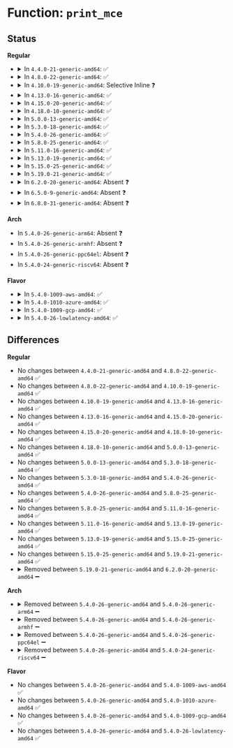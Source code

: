 # Function: <code>print_mce</code>

## Status
<b>Regular</b>
<ul>
<li>
<details>
<summary>In <code>4.4.0-21-generic-amd64</code>: ✅</summary>

```c
void print_mce(struct mce * m)
```

```json
{
  "name": "print_mce",
  "collision_type": "Unique Static",
  "inline_type": "No",
  "funcs": [
    {
      "addr": 18446744071579122384,
      "name": "print_mce",
      "external": false,
      "loc": "arch/x86/kernel/cpu/mcheck/mce.c:228",
      "file": "arch/x86/kernel/cpu/mcheck/mce.c",
      "inline": "seen, unknown",
      "caller_inline": [],
      "caller_func": []
    }
  ],
  "symbols": [
    {
      "addr": 18446744071579122384,
      "name": "print_mce",
      "section": ".text",
      "bind": "STB_LOCAL",
      "size": 350
    }
  ]
}
```
</details>
</li>
<li>
<details>
<summary>In <code>4.8.0-22-generic-amd64</code>: ✅</summary>

```c
void print_mce(struct mce * m)
```

```json
{
  "name": "print_mce",
  "collision_type": "Unique Static",
  "inline_type": "No",
  "funcs": [
    {
      "addr": 18446744071579122688,
      "name": "print_mce",
      "external": false,
      "loc": "arch/x86/kernel/cpu/mcheck/mce.c:272",
      "file": "arch/x86/kernel/cpu/mcheck/mce.c",
      "inline": "seen, unknown",
      "caller_inline": [],
      "caller_func": []
    }
  ],
  "symbols": [
    {
      "addr": 18446744071579122688,
      "name": "print_mce",
      "section": ".text",
      "bind": "STB_LOCAL",
      "size": 350
    }
  ]
}
```
</details>
</li>
<li>
<details>
<summary>In <code>4.10.0-19-generic-amd64</code>: Selective Inline ❓</summary>

```c
void print_mce(struct mce * m)
```

```json
{
  "name": "print_mce",
  "collision_type": "Unique Static",
  "inline_type": "Selective",
  "funcs": [
    {
      "addr": 18446744071579133184,
      "name": "print_mce",
      "external": false,
      "loc": "arch/x86/kernel/cpu/mcheck/mce.c:323",
      "file": "arch/x86/kernel/cpu/mcheck/mce.c",
      "inline": "not declared, inlined",
      "caller_inline": [],
      "caller_func": []
    }
  ],
  "symbols": [
    {
      "addr": 18446744071579133184,
      "name": "print_mce",
      "section": ".text",
      "bind": "STB_LOCAL",
      "size": 82
    }
  ]
}
```
</details>
</li>
<li>
<details>
<summary>In <code>4.13.0-16-generic-amd64</code>: ✅</summary>

```c
void print_mce(struct mce * m)
```

```json
{
  "name": "print_mce",
  "collision_type": "Unique Static",
  "inline_type": "No",
  "funcs": [
    {
      "addr": 18446744071579130112,
      "name": "print_mce",
      "external": false,
      "loc": "arch/x86/kernel/cpu/mcheck/mce.c:265",
      "file": "arch/x86/kernel/cpu/mcheck/mce.c",
      "inline": "seen, unknown",
      "caller_inline": [],
      "caller_func": []
    }
  ],
  "symbols": [
    {
      "addr": 18446744071579130112,
      "name": "print_mce",
      "section": ".text",
      "bind": "STB_LOCAL",
      "size": 53
    }
  ]
}
```
</details>
</li>
<li>
<details>
<summary>In <code>4.15.0-20-generic-amd64</code>: ✅</summary>

```c
void print_mce(struct mce * m)
```

```json
{
  "name": "print_mce",
  "collision_type": "Unique Static",
  "inline_type": "No",
  "funcs": [
    {
      "addr": 18446744071579144736,
      "name": "print_mce",
      "external": false,
      "loc": "arch/x86/kernel/cpu/mcheck/mce.c:274",
      "file": "arch/x86/kernel/cpu/mcheck/mce.c",
      "inline": "seen, unknown",
      "caller_inline": [],
      "caller_func": []
    }
  ],
  "symbols": [
    {
      "addr": 18446744071579144736,
      "name": "print_mce",
      "section": ".text",
      "bind": "STB_LOCAL",
      "size": 53
    }
  ]
}
```
</details>
</li>
<li>
<details>
<summary>In <code>4.18.0-10-generic-amd64</code>: ✅</summary>

```c
void print_mce(struct mce * m)
```

```json
{
  "name": "print_mce",
  "collision_type": "Unique Static",
  "inline_type": "No",
  "funcs": [
    {
      "addr": 18446744071579166136,
      "name": "print_mce",
      "external": false,
      "loc": "arch/x86/kernel/cpu/mcheck/mce.c:269",
      "file": "arch/x86/kernel/cpu/mcheck/mce.c",
      "inline": "seen, unknown",
      "caller_inline": [],
      "caller_func": [
        "arch/x86/kernel/cpu/mcheck/mce.c:mce_panic",
        "arch/x86/kernel/cpu/mcheck/mce.c:mce_panic",
        "arch/x86/kernel/cpu/mcheck/mce.c:mce_panic",
        "arch/x86/kernel/cpu/mcheck/mce.c:mce_panic"
      ]
    }
  ],
  "symbols": [
    {
      "addr": 18446744071579166136,
      "name": "print_mce",
      "section": ".text",
      "bind": "STB_LOCAL",
      "size": 62
    }
  ]
}
```
</details>
</li>
<li>
<details>
<summary>In <code>5.0.0-13-generic-amd64</code>: ✅</summary>

```c
void print_mce(struct mce * m)
```

```json
{
  "name": "print_mce",
  "collision_type": "Unique Static",
  "inline_type": "No",
  "funcs": [
    {
      "addr": 18446744071579155594,
      "name": "print_mce",
      "external": false,
      "loc": "arch/x86/kernel/cpu/mce/core.c:267",
      "file": "arch/x86/kernel/cpu/mce/core.c",
      "inline": "seen, unknown",
      "caller_inline": [],
      "caller_func": [
        "arch/x86/kernel/cpu/mce/core.c:mce_panic",
        "arch/x86/kernel/cpu/mce/core.c:mce_panic",
        "arch/x86/kernel/cpu/mce/core.c:mce_panic",
        "arch/x86/kernel/cpu/mce/core.c:mce_panic"
      ]
    }
  ],
  "symbols": [
    {
      "addr": 18446744071579155594,
      "name": "print_mce",
      "section": ".text",
      "bind": "STB_LOCAL",
      "size": 67
    }
  ]
}
```
</details>
</li>
<li>
<details>
<summary>In <code>5.3.0-18-generic-amd64</code>: ✅</summary>

```c
void print_mce(struct mce * m)
```

```json
{
  "name": "print_mce",
  "collision_type": "Unique Static",
  "inline_type": "No",
  "funcs": [
    {
      "addr": 18446744071579167610,
      "name": "print_mce",
      "external": false,
      "loc": "arch/x86/kernel/cpu/mce/core.c:284",
      "file": "arch/x86/kernel/cpu/mce/core.c",
      "inline": "seen, unknown",
      "caller_inline": [],
      "caller_func": [
        "arch/x86/kernel/cpu/mce/core.c:mce_panic",
        "arch/x86/kernel/cpu/mce/core.c:mce_panic",
        "arch/x86/kernel/cpu/mce/core.c:mce_panic",
        "arch/x86/kernel/cpu/mce/core.c:mce_panic"
      ]
    }
  ],
  "symbols": [
    {
      "addr": 18446744071579167610,
      "name": "print_mce",
      "section": ".text",
      "bind": "STB_LOCAL",
      "size": 67
    }
  ]
}
```
</details>
</li>
<li>
<details>
<summary>In <code>5.4.0-26-generic-amd64</code>: ✅</summary>

```c
void print_mce(struct mce * m)
```

```json
{
  "name": "print_mce",
  "collision_type": "Unique Static",
  "inline_type": "No",
  "funcs": [
    {
      "addr": 18446744071579170055,
      "name": "print_mce",
      "external": false,
      "loc": "arch/x86/kernel/cpu/mce/core.c:284",
      "file": "arch/x86/kernel/cpu/mce/core.c",
      "inline": "seen, unknown",
      "caller_inline": [],
      "caller_func": [
        "arch/x86/kernel/cpu/mce/core.c:mce_panic",
        "arch/x86/kernel/cpu/mce/core.c:mce_panic",
        "arch/x86/kernel/cpu/mce/core.c:mce_panic",
        "arch/x86/kernel/cpu/mce/core.c:mce_panic"
      ]
    }
  ],
  "symbols": [
    {
      "addr": 18446744071579170055,
      "name": "print_mce",
      "section": ".text",
      "bind": "STB_LOCAL",
      "size": 67
    }
  ]
}
```
</details>
</li>
<li>
<details>
<summary>In <code>5.8.0-25-generic-amd64</code>: ✅</summary>

```c
void print_mce(struct mce * m)
```

```json
{
  "name": "print_mce",
  "collision_type": "Unique Static",
  "inline_type": "No",
  "funcs": [
    {
      "addr": 18446744071579187754,
      "name": "print_mce",
      "external": false,
      "loc": "arch/x86/kernel/cpu/mce/core.c:266",
      "file": "arch/x86/kernel/cpu/mce/core.c",
      "inline": "seen, unknown",
      "caller_inline": [],
      "caller_func": [
        "arch/x86/kernel/cpu/mce/core.c:mce_panic",
        "arch/x86/kernel/cpu/mce/core.c:mce_panic",
        "arch/x86/kernel/cpu/mce/core.c:mce_panic",
        "arch/x86/kernel/cpu/mce/core.c:mce_panic"
      ]
    }
  ],
  "symbols": [
    {
      "addr": 18446744071579187754,
      "name": "print_mce",
      "section": ".text",
      "bind": "STB_LOCAL",
      "size": 67
    }
  ]
}
```
</details>
</li>
<li>
<details>
<summary>In <code>5.11.0-16-generic-amd64</code>: ✅</summary>

```c
void print_mce(struct mce * m)
```

```json
{
  "name": "print_mce",
  "collision_type": "Unique Static",
  "inline_type": "No",
  "funcs": [
    {
      "addr": 18446744071591253422,
      "name": "print_mce",
      "external": false,
      "loc": "arch/x86/kernel/cpu/mce/core.c:269",
      "file": "arch/x86/kernel/cpu/mce/core.c",
      "inline": "seen, unknown",
      "caller_inline": [],
      "caller_func": [
        "arch/x86/kernel/cpu/mce/core.c:mce_panic",
        "arch/x86/kernel/cpu/mce/core.c:mce_panic",
        "arch/x86/kernel/cpu/mce/core.c:mce_panic",
        "arch/x86/kernel/cpu/mce/core.c:mce_panic"
      ]
    }
  ],
  "symbols": [
    {
      "addr": 18446744071591253422,
      "name": "print_mce",
      "section": ".text",
      "bind": "STB_LOCAL",
      "size": 67
    }
  ]
}
```
</details>
</li>
<li>
<details>
<summary>In <code>5.13.0-19-generic-amd64</code>: ✅</summary>

```c
void print_mce(struct mce * m)
```

```json
{
  "name": "print_mce",
  "collision_type": "Unique Static",
  "inline_type": "No",
  "funcs": [
    {
      "addr": 18446744071591197159,
      "name": "print_mce",
      "external": false,
      "loc": "arch/x86/kernel/cpu/mce/core.c:269",
      "file": "arch/x86/kernel/cpu/mce/core.c",
      "inline": "seen, unknown",
      "caller_inline": [],
      "caller_func": [
        "arch/x86/kernel/cpu/mce/core.c:mce_panic",
        "arch/x86/kernel/cpu/mce/core.c:mce_panic",
        "arch/x86/kernel/cpu/mce/core.c:mce_panic",
        "arch/x86/kernel/cpu/mce/core.c:mce_panic"
      ]
    }
  ],
  "symbols": [
    {
      "addr": 18446744071591197159,
      "name": "print_mce",
      "section": ".text",
      "bind": "STB_LOCAL",
      "size": 67
    }
  ]
}
```
</details>
</li>
<li>
<details>
<summary>In <code>5.15.0-25-generic-amd64</code>: ✅</summary>

```c
void print_mce(struct mce * m)
```

```json
{
  "name": "print_mce",
  "collision_type": "Unique Static",
  "inline_type": "No",
  "funcs": [
    {
      "addr": 18446744071592064349,
      "name": "print_mce",
      "external": false,
      "loc": "arch/x86/kernel/cpu/mce/core.c:269",
      "file": "arch/x86/kernel/cpu/mce/core.c",
      "inline": "seen, unknown",
      "caller_inline": [],
      "caller_func": [
        "arch/x86/kernel/cpu/mce/core.c:mce_panic",
        "arch/x86/kernel/cpu/mce/core.c:mce_panic",
        "arch/x86/kernel/cpu/mce/core.c:mce_panic",
        "arch/x86/kernel/cpu/mce/core.c:mce_panic"
      ]
    }
  ],
  "symbols": [
    {
      "addr": 18446744071592064349,
      "name": "print_mce",
      "section": ".text",
      "bind": "STB_LOCAL",
      "size": 67
    }
  ]
}
```
</details>
</li>
<li>
<details>
<summary>In <code>5.19.0-21-generic-amd64</code>: ✅</summary>

```c
void print_mce(struct mce * m)
```

```json
{
  "name": "print_mce",
  "collision_type": "Unique Static",
  "inline_type": "No",
  "funcs": [
    {
      "addr": 18446744071593831336,
      "name": "print_mce",
      "external": false,
      "loc": "arch/x86/kernel/cpu/mce/core.c:208",
      "file": "arch/x86/kernel/cpu/mce/core.c",
      "inline": "seen, unknown",
      "caller_inline": [],
      "caller_func": [
        "arch/x86/kernel/cpu/mce/core.c:mce_panic",
        "arch/x86/kernel/cpu/mce/core.c:mce_panic",
        "arch/x86/kernel/cpu/mce/core.c:mce_panic",
        "arch/x86/kernel/cpu/mce/core.c:mce_panic"
      ]
    }
  ],
  "symbols": [
    {
      "addr": 18446744071593831336,
      "name": "print_mce",
      "section": ".text",
      "bind": "STB_LOCAL",
      "size": 77
    }
  ]
}
```
</details>
</li>
<li>
<details>
<summary>In <code>6.2.0-20-generic-amd64</code>: Absent ❓</summary>

```json
{
  "name": "print_mce",
  "collision_type": "Unique Static",
  "inline_type": "Full",
  "funcs": [
    {
      "addr": 18446744071596396094,
      "name": "print_mce",
      "external": false,
      "loc": "arch/x86/kernel/cpu/mce/core.c:208",
      "file": "arch/x86/kernel/cpu/mce/core.c",
      "inline": "not declared, inlined",
      "caller_inline": [
        "arch/x86/kernel/cpu/mce/core.c:mce_panic",
        "arch/x86/kernel/cpu/mce/core.c:mce_panic",
        "arch/x86/kernel/cpu/mce/core.c:mce_panic",
        "arch/x86/kernel/cpu/mce/core.c:mce_panic",
        "arch/x86/kernel/cpu/mce/core.c:mce_panic",
        "arch/x86/kernel/cpu/mce/core.c:mce_panic"
      ],
      "caller_func": []
    }
  ],
  "symbols": []
}
```
</details>
</li>
<li>
<details>
<summary>In <code>6.5.0-9-generic-amd64</code>: Absent ❓</summary>

```json
{
  "name": "print_mce",
  "collision_type": "Unique Static",
  "inline_type": "Full",
  "funcs": [
    {
      "addr": 18446744071596927054,
      "name": "print_mce",
      "external": false,
      "loc": "arch/x86/kernel/cpu/mce/core.c:202",
      "file": "arch/x86/kernel/cpu/mce/core.c",
      "inline": "not declared, inlined",
      "caller_inline": [
        "arch/x86/kernel/cpu/mce/core.c:mce_panic",
        "arch/x86/kernel/cpu/mce/core.c:mce_panic",
        "arch/x86/kernel/cpu/mce/core.c:mce_panic",
        "arch/x86/kernel/cpu/mce/core.c:mce_panic",
        "arch/x86/kernel/cpu/mce/core.c:mce_panic",
        "arch/x86/kernel/cpu/mce/core.c:mce_panic"
      ],
      "caller_func": []
    }
  ],
  "symbols": []
}
```
</details>
</li>
<li>
<details>
<summary>In <code>6.8.0-31-generic-amd64</code>: Absent ❓</summary>

```json
{
  "name": "print_mce",
  "collision_type": "Unique Static",
  "inline_type": "Full",
  "funcs": [
    {
      "addr": 18446744071597852734,
      "name": "print_mce",
      "external": false,
      "loc": "arch/x86/kernel/cpu/mce/core.c:204",
      "file": "arch/x86/kernel/cpu/mce/core.c",
      "inline": "not declared, inlined",
      "caller_inline": [
        "arch/x86/kernel/cpu/mce/core.c:mce_panic",
        "arch/x86/kernel/cpu/mce/core.c:mce_panic",
        "arch/x86/kernel/cpu/mce/core.c:mce_panic",
        "arch/x86/kernel/cpu/mce/core.c:mce_panic",
        "arch/x86/kernel/cpu/mce/core.c:mce_panic",
        "arch/x86/kernel/cpu/mce/core.c:mce_panic"
      ],
      "caller_func": []
    }
  ],
  "symbols": []
}
```
</details>
</li>
</ul>
<b>Arch</b>
<ul>
<li>
In <code>5.4.0-26-generic-arm64</code>: Absent ❓
</li>
<li>
In <code>5.4.0-26-generic-armhf</code>: Absent ❓
</li>
<li>
In <code>5.4.0-26-generic-ppc64el</code>: Absent ❓
</li>
<li>
In <code>5.4.0-24-generic-riscv64</code>: Absent ❓
</li>
</ul>
<b>Flavor</b>
<ul>
<li>
<details>
<summary>In <code>5.4.0-1009-aws-amd64</code>: ✅</summary>

```c
void print_mce(struct mce * m)
```

```json
{
  "name": "print_mce",
  "collision_type": "Unique Static",
  "inline_type": "No",
  "funcs": [
    {
      "addr": 18446744071579170407,
      "name": "print_mce",
      "external": false,
      "loc": "arch/x86/kernel/cpu/mce/core.c:284",
      "file": "arch/x86/kernel/cpu/mce/core.c",
      "inline": "seen, unknown",
      "caller_inline": [],
      "caller_func": [
        "arch/x86/kernel/cpu/mce/core.c:mce_panic",
        "arch/x86/kernel/cpu/mce/core.c:mce_panic",
        "arch/x86/kernel/cpu/mce/core.c:mce_panic"
      ]
    }
  ],
  "symbols": [
    {
      "addr": 18446744071579170407,
      "name": "print_mce",
      "section": ".text",
      "bind": "STB_LOCAL",
      "size": 67
    }
  ]
}
```
</details>
</li>
<li>
<details>
<summary>In <code>5.4.0-1010-azure-amd64</code>: ✅</summary>

```c
void print_mce(struct mce * m)
```

```json
{
  "name": "print_mce",
  "collision_type": "Unique Static",
  "inline_type": "No",
  "funcs": [
    {
      "addr": 18446744071579102087,
      "name": "print_mce",
      "external": false,
      "loc": "arch/x86/kernel/cpu/mce/core.c:284",
      "file": "arch/x86/kernel/cpu/mce/core.c",
      "inline": "seen, unknown",
      "caller_inline": [],
      "caller_func": [
        "arch/x86/kernel/cpu/mce/core.c:mce_panic",
        "arch/x86/kernel/cpu/mce/core.c:mce_panic",
        "arch/x86/kernel/cpu/mce/core.c:mce_panic",
        "arch/x86/kernel/cpu/mce/core.c:mce_panic"
      ]
    }
  ],
  "symbols": [
    {
      "addr": 18446744071579102087,
      "name": "print_mce",
      "section": ".text",
      "bind": "STB_LOCAL",
      "size": 67
    }
  ]
}
```
</details>
</li>
<li>
<details>
<summary>In <code>5.4.0-1009-gcp-amd64</code>: ✅</summary>

```c
void print_mce(struct mce * m)
```

```json
{
  "name": "print_mce",
  "collision_type": "Unique Static",
  "inline_type": "No",
  "funcs": [
    {
      "addr": 18446744071579169975,
      "name": "print_mce",
      "external": false,
      "loc": "arch/x86/kernel/cpu/mce/core.c:284",
      "file": "arch/x86/kernel/cpu/mce/core.c",
      "inline": "seen, unknown",
      "caller_inline": [],
      "caller_func": [
        "arch/x86/kernel/cpu/mce/core.c:mce_panic",
        "arch/x86/kernel/cpu/mce/core.c:mce_panic",
        "arch/x86/kernel/cpu/mce/core.c:mce_panic",
        "arch/x86/kernel/cpu/mce/core.c:mce_panic"
      ]
    }
  ],
  "symbols": [
    {
      "addr": 18446744071579169975,
      "name": "print_mce",
      "section": ".text",
      "bind": "STB_LOCAL",
      "size": 67
    }
  ]
}
```
</details>
</li>
<li>
<details>
<summary>In <code>5.4.0-26-lowlatency-amd64</code>: ✅</summary>

```c
void print_mce(struct mce * m)
```

```json
{
  "name": "print_mce",
  "collision_type": "Unique Static",
  "inline_type": "No",
  "funcs": [
    {
      "addr": 18446744071579175159,
      "name": "print_mce",
      "external": false,
      "loc": "arch/x86/kernel/cpu/mce/core.c:284",
      "file": "arch/x86/kernel/cpu/mce/core.c",
      "inline": "seen, unknown",
      "caller_inline": [],
      "caller_func": [
        "arch/x86/kernel/cpu/mce/core.c:mce_panic",
        "arch/x86/kernel/cpu/mce/core.c:mce_panic",
        "arch/x86/kernel/cpu/mce/core.c:mce_panic",
        "arch/x86/kernel/cpu/mce/core.c:mce_panic"
      ]
    }
  ],
  "symbols": [
    {
      "addr": 18446744071579175159,
      "name": "print_mce",
      "section": ".text",
      "bind": "STB_LOCAL",
      "size": 67
    }
  ]
}
```
</details>
</li>
</ul>

## Differences
<b>Regular</b>
<ul>
<li>
No changes between <code>4.4.0-21-generic-amd64</code> and <code>4.8.0-22-generic-amd64</code> ✅
</li>
<li>
No changes between <code>4.8.0-22-generic-amd64</code> and <code>4.10.0-19-generic-amd64</code> ✅
</li>
<li>
No changes between <code>4.10.0-19-generic-amd64</code> and <code>4.13.0-16-generic-amd64</code> ✅
</li>
<li>
No changes between <code>4.13.0-16-generic-amd64</code> and <code>4.15.0-20-generic-amd64</code> ✅
</li>
<li>
No changes between <code>4.15.0-20-generic-amd64</code> and <code>4.18.0-10-generic-amd64</code> ✅
</li>
<li>
No changes between <code>4.18.0-10-generic-amd64</code> and <code>5.0.0-13-generic-amd64</code> ✅
</li>
<li>
No changes between <code>5.0.0-13-generic-amd64</code> and <code>5.3.0-18-generic-amd64</code> ✅
</li>
<li>
No changes between <code>5.3.0-18-generic-amd64</code> and <code>5.4.0-26-generic-amd64</code> ✅
</li>
<li>
No changes between <code>5.4.0-26-generic-amd64</code> and <code>5.8.0-25-generic-amd64</code> ✅
</li>
<li>
No changes between <code>5.8.0-25-generic-amd64</code> and <code>5.11.0-16-generic-amd64</code> ✅
</li>
<li>
No changes between <code>5.11.0-16-generic-amd64</code> and <code>5.13.0-19-generic-amd64</code> ✅
</li>
<li>
No changes between <code>5.13.0-19-generic-amd64</code> and <code>5.15.0-25-generic-amd64</code> ✅
</li>
<li>
No changes between <code>5.15.0-25-generic-amd64</code> and <code>5.19.0-21-generic-amd64</code> ✅
</li>
<li>
<details>
<summary>Removed between <code>5.19.0-21-generic-amd64</code> and <code>6.2.0-20-generic-amd64</code> ➖</summary>

```c
void print_mce(struct mce * m)
```
</details>
</li>
</ul>
<b>Arch</b>
<ul>
<li>
<details>
<summary>Removed between <code>5.4.0-26-generic-amd64</code> and <code>5.4.0-26-generic-arm64</code> ➖</summary>

```c
void print_mce(struct mce * m)
```
</details>
</li>
<li>
<details>
<summary>Removed between <code>5.4.0-26-generic-amd64</code> and <code>5.4.0-26-generic-armhf</code> ➖</summary>

```c
void print_mce(struct mce * m)
```
</details>
</li>
<li>
<details>
<summary>Removed between <code>5.4.0-26-generic-amd64</code> and <code>5.4.0-26-generic-ppc64el</code> ➖</summary>

```c
void print_mce(struct mce * m)
```
</details>
</li>
<li>
<details>
<summary>Removed between <code>5.4.0-26-generic-amd64</code> and <code>5.4.0-24-generic-riscv64</code> ➖</summary>

```c
void print_mce(struct mce * m)
```
</details>
</li>
</ul>
<b>Flavor</b>
<ul>
<li>
No changes between <code>5.4.0-26-generic-amd64</code> and <code>5.4.0-1009-aws-amd64</code> ✅
</li>
<li>
No changes between <code>5.4.0-26-generic-amd64</code> and <code>5.4.0-1010-azure-amd64</code> ✅
</li>
<li>
No changes between <code>5.4.0-26-generic-amd64</code> and <code>5.4.0-1009-gcp-amd64</code> ✅
</li>
<li>
No changes between <code>5.4.0-26-generic-amd64</code> and <code>5.4.0-26-lowlatency-amd64</code> ✅
</li>
</ul>
